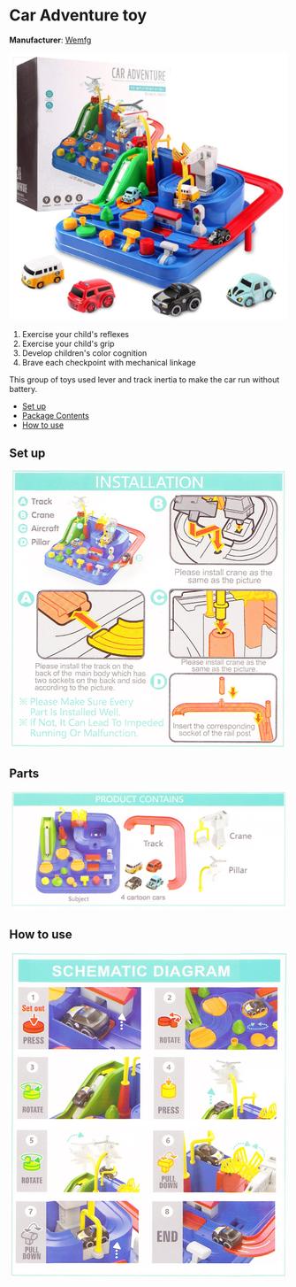 # Car Adventure toy

**Manufacturer**: [Wemfg](https://www.amazon.com/s?k=Wemfg&ref=bl_dp_s_web_20794160011)

![Wemfg Car Adventure](images/wemfg/car_adventure/product.png)

1. Exercise your child's reflexes
1. Exercise your child's grip
1. Develop children's color cognition
1. Brave each checkpoint with mechanical linkage

This group of toys used lever and track inertia to make the car run without battery.

* [Set up](#Set-up)
* [Package Contents](#Package-contents)
* [How to use](#How-to-use)

## Set up

![Wemfg Car Adventure installation](images/wemfg/car_adventure/installation.png)

## Parts

![Wemfg Car Adventure package contents](images/wemfg/car_adventure/parts.png)

## How to use

![Wemfg Car Adventure how to use](images/wemfg/car_adventure/use.png)
